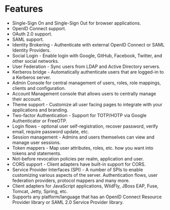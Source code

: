 # Features

* Single-Sign On and Single-Sign Out for browser applications.
* OpenID Connect support.
* OAuth 2.0 support.
* SAML support.
* Identity Brokering - Authenticate with external OpenID Connect or SAML Identity Providers.
* Social Login - Enable login with Google, GitHub, Facebook, Twitter, and other social networks.
* User Federation - Sync users from LDAP and Active Directory servers.
* Kerberos bridge - Automatically authenticate users that are logged-in to a Kerberos server.
* Admin Console for central management of users, roles, role mappings, clients and configuration.
* Account Management console that allows users to centrally manage their account.
* Theme support - Customize all user facing pages to integrate with your applications and branding.
* Two-factor Authentication - Support for TOTP/HOTP via Google Authenticator or FreeOTP.
* Login flows - optional user self-registration, recover password, verify email, require password update, etc.
* Session management - Admins and users themselves can view and manage user sessions.
* Token mappers - Map user attributes, roles, etc. how you want into tokens and statements.
* Not-before revocation policies per realm, application and user.
* CORS support - Client adapters have built-in support for CORS.
* Service Provider Interfaces (SPI) - A number of SPIs to enable customizing various aspects of the server. Authentication flows, user federation providers, protocol mappers and many more.
* Client adapters for JavaScript applications, WildFly, JBoss EAP, Fuse, Tomcat, Jetty, Spring, etc.
* Supports any platform/language that has an OpenID Connect Resource Provider library or SAML 2.0 Service Provider library.
